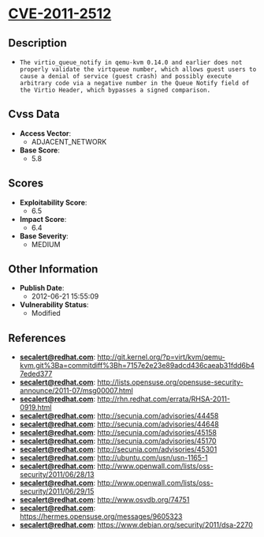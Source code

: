 
# [CVE-2011-2512](http://git.kernel.org/?p=virt/kvm/qemu-kvm.git%3Ba=commitdiff%3Bh=7157e2e23e89adcd436caeab31fdd6b47eded377)

## Description

- `The virtio_queue_notify in qemu-kvm 0.14.0 and earlier does not properly validate the virtqueue number, which allows guest users to cause a denial of service (guest crash) and possibly execute arbitrary code via a negative number in the Queue Notify field of the Virtio Header, which bypasses a signed comparison.`

## Cvss Data

- **Access Vector**:
  - ADJACENT_NETWORK
- **Base Score**:
  - 5.8

## Scores

- **Exploitability Score**:
  - 6.5
- **Impact Score**:
  - 6.4
- **Base Severity**:
  - MEDIUM

## Other Information

- **Publish Date**:
  - 2012-06-21 15:55:09
- **Vulnerability Status**:
  - Modified

## References

- **secalert@redhat.com**: http://git.kernel.org/?p=virt/kvm/qemu-kvm.git%3Ba=commitdiff%3Bh=7157e2e23e89adcd436caeab31fdd6b47eded377
- **secalert@redhat.com**: http://lists.opensuse.org/opensuse-security-announce/2011-07/msg00007.html
- **secalert@redhat.com**: http://rhn.redhat.com/errata/RHSA-2011-0919.html
- **secalert@redhat.com**: http://secunia.com/advisories/44458
- **secalert@redhat.com**: http://secunia.com/advisories/44648
- **secalert@redhat.com**: http://secunia.com/advisories/45158
- **secalert@redhat.com**: http://secunia.com/advisories/45170
- **secalert@redhat.com**: http://secunia.com/advisories/45301
- **secalert@redhat.com**: http://ubuntu.com/usn/usn-1165-1
- **secalert@redhat.com**: http://www.openwall.com/lists/oss-security/2011/06/28/13
- **secalert@redhat.com**: http://www.openwall.com/lists/oss-security/2011/06/29/15
- **secalert@redhat.com**: http://www.osvdb.org/74751
- **secalert@redhat.com**: https://hermes.opensuse.org/messages/9605323
- **secalert@redhat.com**: https://www.debian.org/security/2011/dsa-2270
